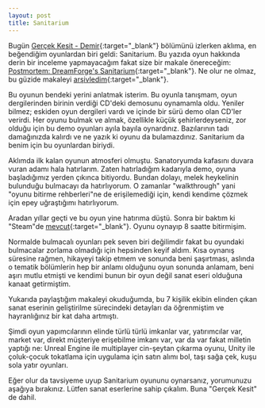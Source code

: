 ```yaml
---
layout: post
title: Sanitarium
---
```


Bugün [Gerçek Kesit - Demir](https://youtu.be/bbRdJux-2YI){:target="_blank"} bölümünü izlerken aklıma, en beğendiğim oyunlardan biri geldi: Sanitarium.
Bu yazıda oyun hakkında derin bir inceleme yapmayacağım fakat size bir makale önereceğim: [Postmortem: DreamForge's Sanitarium](https://www.gamedeveloper.com/design/postmortem-dreamforge-s-i-sanitarium-i-){:target="_blank"}. Ne olur ne olmaz, bu güzide makaleyi [arşivledim](https://web.archive.org/web/20220517082444/https://www.gamedeveloper.com/design/postmortem-dreamforge-s-i-sanitarium-i-){:target="_blank"}.

Bu oyunun bendeki yerini anlatmak isterim. Bu oyunla tanışmam, oyun dergilerinden birinin verdiği CD'deki demosunu oynamamla oldu. Yeniler bilmez; eskiden oyun dergileri vardı ve içinde bir sürü demo olan CD'ler verirdi. Her oyunu bulmak ve almak, özellikle küçük şehirlerdeyseniz, zor olduğu için bu demo oyunları ayıla bayıla oynardınız. Bazılarının tadı damağınızda kalırdı ve ne yazık ki oyunu da bulamazdınız. Sanitarium da benim için bu oyunlardan biriydi.

Aklımda ilk kalan oyunun atmosferi olmuştu. Sanatoryumda kafasını duvara vuran adamı hala hatırlarım. Zaten hatırladığım kadarıyla demo, oyuna başladığımız yerden çıkınca bitiyordu. Bundan dolayı, melek heykelinin bulunduğu bulmacayı da hatırlıyorum. O zamanlar "walkthrough" yani "oyunu bitirme rehberleri"ne de erişilemediği için, kendi kendime çözmek için epey uğraştığımı hatırlıyorum.

Aradan yıllar geçti ve bu oyun yine hatırıma düştü. Sonra bir baktım ki "Steam"de [mevcut](https://store.steampowered.com/app/284050/Sanitarium/){:target="_blank"}. Oyunu oynayıp 8 saatte bitirmişim.

Normalde bulmacalı oyunları pek seven biri değilimdir fakat bu oyundaki bulmacalar zorlama olmadığı için hepsinden keyif aldım. Kısa oynanış süresine rağmen, hikayeyi takip etmem ve sonunda beni şaşırtması, aslında o tematik bölümlerin hep bir anlamı olduğunu oyun sonunda anlamam, beni aşırı mutlu etmişti ve kendimi bunun bir oyun değil sanat eseri olduğuna kanaat getirmiştim.

Yukarıda paylaştığım makaleyi okuduğumda, bu 7 kişilik ekibin elinden çıkan sanat eserinin geliştirilme sürecindeki detayları da öğrenmiştim ve hayranlığınız bir kat daha artmıştı.

Şimdi oyun yapımcılarının elinde türlü türlü imkanlar var, yatırımcılar var, market var, direkt müşteriye erişebilme imkanı var, var da var fakat milletin yaptığı ne: Unreal Engine ile multiplayer cin-şeytan çıkarma oyunu, Unity ile çoluk-çocuk tokatlama için uygulama için satın alımı bol, taşı sağa çek, kuşu sola yatır oyunları.

Eğer olur da tavsiyeme uyup Sanitarium oyununu oynarsanız, yorumunuzu aşağıya bırakınız. Lütfen sanat eserlerine sahip çıkalım. Buna "Gerçek Kesit" de dahil.
